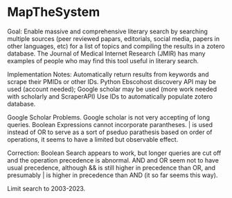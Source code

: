 # MapTheSystem

Goal: Enable massive and comprehensive literary search by searching multiple sources (peer reviewed papars, editorials, social media, papers in other languages, etc) for a list of topics and compiling the results in a zotero database. The Journal of Medical Internet Research (JMIR) has many examples of people who may find this tool useful in literary search.

Implementation Notes:
Automatically return results from keywords and scrape their PMIDs or other IDs. 
Python Ebscohost discovery API may be used (account needed); Google scholar may be used (more work needed with scholarly and ScraperAPI)
Use IDs to automatically populate zotero database. 

Google Scholar Problems. Google scholar is not very accepting of long queries. Boolean Expressions cannot incorporate parantheses. | is used instead of OR to serve as a sort of pseduo parathesis based on order of operations, it seems to have a limited but observable effect.

Correction: Boolean Search appears to work, but longer queries are cut off and the operation precedence is abnormal. AND and OR seem not to have usual precedence, although && is still higher in precedence than OR, and presumably | is higher in precedence than AND (it so far seems this way).

Limit search to 2003-2023.
